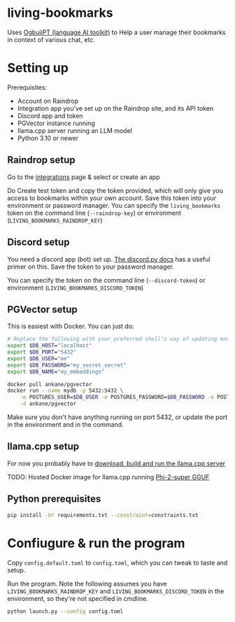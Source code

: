 # living-bookmarks
Uses [OgbujiPT (language AI toolkit)](https://github.com/OoriData/OgbujiPT) to Help a user manage their bookmarks in context of various chat, etc.

# Setting up

Prerequisites:

* Account on Raindrop
* Integration app you've set up on the Raindrop site, and its API token
* Discord app and token
* PGVector instance running
* llama.cpp server running an LLM model
* Python 3.10 or newer

## Raindrop setup

Go to the [integrations](https://app.draindrop.api/settings/integrations) page & select or create an app

Do Create test token and copy the token provided, which will only give you access to bookmarks within your own account. Save this token into your environment or password manager. You can specify the `living_bookmarks` token on the command line (`--raindrop-key`) or environment (`LIVING_BOOKMARKS_RAINDROP_KEY`)

## Discord setup

You need a discord app (bot) set up. [The discord.py docs](https://discordpy.readthedocs.io/en/stable/discord.html) has a useful primer on this. Save the token to your password manager.

You can specify the token on the command line (`--discord-token`) or environment (`LIVING_BOOKMARKS_DISCORD_TOKEN`)

## PGVector setup

This is easiest with Docker. You can just do:

```bash
# Replace the following with your preferred shell's way of updating environment
export $DB_HOST="localhost"
export $DB_PORT="5432"
export $DB_USER="me"
export $DB_PASSWORD="my_secret_secret"
export $DB_NAME="my_embeddings"

docker pull ankane/pgvector
docker run --name mydb -p 5432:5432 \
    -e POSTGRES_USER=$DB_USER -e POSTGRES_PASSWORD=$DB_PASSWORD -e POSTGRES_DB=$DB_NAME \
    -d ankane/pgvector
```

Make sure you don't have anything running on port 5432, or update the port in the environment and in the command.

## llama.cpp setup

For now you probably have to [download, build and run the llama.cpp server](https://github.com/ggerganov/llama.cpp/blob/master/examples/server/README.md)

TODO: Hosted Docker image for llama.cpp running [Phi-2-super GGUF](https://huggingface.co/MaziyarPanahi/phi-2-super-GGUF)

## Python prerequisites

```sh
pip install -Ur requirements.txt --constraint=constraints.txt
```

# Confiugure & run the program

Copy `config.default.toml` to `config.toml`, which you can tweak to taste and setup.

Run the program. Note the following assumes you have `LIVING_BOOKMARKS_RAINDROP_KEY` and `LIVING_BOOKMARKS_DISCORD_TOKEN` in the environment, so they're not specified in cmdline.

```sh
python launch.py --config config.toml
```
